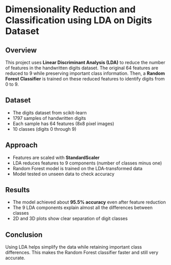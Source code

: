 # Dimensionality Reduction and Classification using LDA on Digits Dataset

## Overview  
This project uses **Linear Discriminant Analysis (LDA)** to reduce the number of features in the handwritten digits dataset. The original 64 features are reduced to 9 while preserving important class information. Then, a **Random Forest Classifier** is trained on these reduced features to identify digits from 0 to 9.

## Dataset  
- The digits dataset from scikit-learn  
- 1797 samples of handwritten digits  
- Each sample has 64 features (8x8 pixel images)  
- 10 classes (digits 0 through 9)

## Approach  
- Features are scaled with **StandardScaler**  
- LDA reduces features to 9 components (number of classes minus one)  
- Random Forest model is trained on the LDA-transformed data  
- Model tested on unseen data to check accuracy

## Results  
- The model achieved about **95.5% accuracy** even after feature reduction  
- The 9 LDA components explain almost all the differences between classes  
- 2D and 3D plots show clear separation of digit classes

## Conclusion  
Using LDA helps simplify the data while retaining important class differences. This makes the Random Forest classifier faster and still very accurate.
